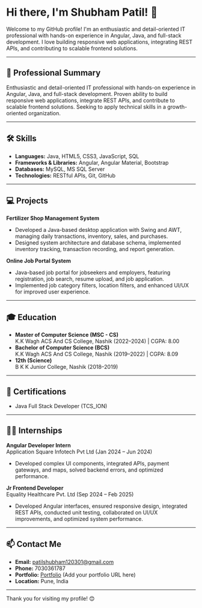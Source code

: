 # Hi there, I'm Shubham Patil! 👋

Welcome to my GitHub profile! I'm an enthusiastic and detail-oriented IT professional with hands-on experience in Angular, Java, and full-stack development. I love building responsive web applications, integrating REST APIs, and contributing to scalable frontend solutions.

---

## 🚀 Professional Summary

Enthusiastic and detail-oriented IT professional with hands-on experience in Angular, Java, and full-stack development. Proven ability to build responsive web applications, integrate REST APIs, and contribute to scalable frontend solutions. Seeking to apply technical skills in a growth-oriented organization.

---

## 🛠️ Skills

- **Languages:** Java, HTML5, CSS3, JavaScript, SQL
- **Frameworks & Libraries:** Angular, Angular Material, Bootstrap
- **Databases:** MySQL, MS SQL Server
- **Technologies:** RESTful APIs, Git, GitHub

---

## 💻 Projects

**Fertilizer Shop Management System**  
- Developed a Java-based desktop application with Swing and AWT, managing daily transactions, inventory, sales, and purchases.
- Designed system architecture and database schema, implemented inventory tracking, transaction recording, and report generation.

**Online Job Portal System**  
- Java-based job portal for jobseekers and employers, featuring registration, job search, resume upload, and job application.
- Implemented job category filters, location filters, and enhanced UI/UX for improved user experience.

---

## 🎓 Education

- **Master of Computer Science (MSC - CS)**  
  K.K Wagh ACS And CS College, Nashik (2022–2024) | CGPA: 8.00
- **Bachelor of Computer Science (BCS)**  
  K.K Wagh ACS And CS College, Nashik (2019–2022) | CGPA: 8.09
- **12th (Science)**  
  B K K Junior College, Nashik (2018–2019)
---

## 🏅 Certifications

- Java Full Stack Developer (TCS_ION)
---

## 👨‍💻 Internships

**Angular Developer Intern**  
Application Square Infotech Pvt Ltd (Jan 2024 – Jun 2024)  
- Developed complex UI components, integrated APIs, payment gateways, and maps, solved backend errors, and optimized performance.

**Jr Frontend Developer**  
Equality Healthcare Pvt. Ltd (Sep 2024 – Feb 2025)  
- Developed Angular interfaces, ensured responsive design, integrated REST APIs, conducted unit testing, collaborated on UI/UX improvements, and optimized system performance.

---

## 📫 Contact Me

- **Email:** patilshubham120301@gmail.com
- **Phone:** 7030361787
- **Portfolio:** [Portfolio](#) (Add your portfolio URL here)
- **Location:** Pune, India

---

Thank you for visiting my profile! 😊
